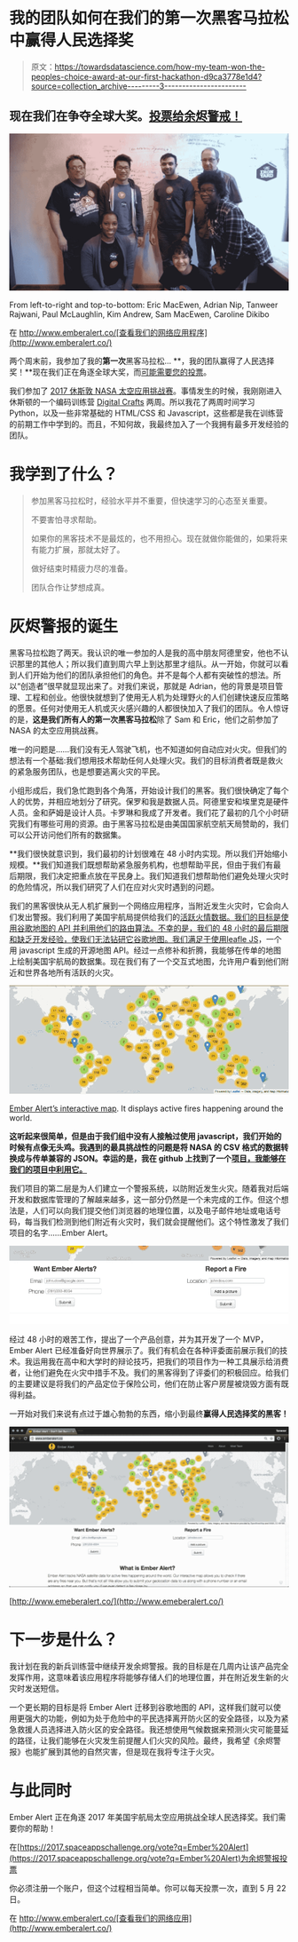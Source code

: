 # 我的团队如何在我们的第一次黑客马拉松中赢得人民选择奖

> 原文：<https://towardsdatascience.com/how-my-team-won-the-peoples-choice-award-at-our-first-hackathon-d9ca3778e1d4?source=collection_archive---------3----------------------->

## 现在我们在争夺全球大奖。[投票给余烬警戒！](https://2017.spaceappschallenge.org/vote?q=Ember%20Alert)

![](img/ec4a6da2dfcbff5c5c3039830c1c8319.png)

From left-to-right and top-to-bottom: Eric MacEwen, Adrian Nip, Tanweer Rajwani, Paul McLaughlin, Kim Andrew, Sam MacEwen, Caroline Dikibo

在 http://www.emberalert.co/[查看我们的网络应用程序](http://www.emberalert.co/)

两个周末前，我参加了我的**第一次**黑客马拉松… **，我的团队赢得了人民选择奖！**现在我们正在角逐全球大奖，而[可能需要您的投票](https://2017.spaceappschallenge.org/challenges/warning-danger-ahead/and-you-can-help-fight-fires/teams/ember-alert/project)。

我们参加了 [2017 休斯敦 NASA 太空应用挑战赛](https://2017.spaceappschallenge.org/)。事情发生的时候，我刚刚进入休斯顿的一个编码训练营 [Digital Crafts](http://www.digitalcrafts.com/) 两周。所以我花了两周时间学习 Python，以及一些非常基础的 HTML/CSS 和 Javascript，这些都是我在训练营的前期工作中学到的。而且，不知何故，我最终加入了一个我拥有最多开发经验的团队。

# 我学到了什么？

> 参加黑客马拉松时，经验水平并不重要，但快速学习的心态至关重要。
> 
> 不要害怕寻求帮助。
> 
> 如果你的黑客技术不是最炫的，也不用担心。现在就做你能做的，如果将来有能力扩展，那就太好了。
> 
> 做好结束时精疲力尽的准备。
> 
> 团队合作让梦想成真。

# 灰烬警报的诞生

黑客马拉松跑了两天。我认识的唯一参加的人是我的高中朋友阿德里安，他也不认识那里的其他人；所以我们直到周六早上到达那里才组队。从一开始，你就可以看到人们开始为他们的团队承担他们的角色。并不是每个人都有突破性的想法。所以“创造者”很早就显现出来了。对我们来说，那就是 Adrian，他的背景是项目管理、工程和创业。他很快就想到了使用无人机为处理野火的人们创建快速反应策略的愿景。任何对使用无人机或灭火感兴趣的人都很快加入了我们的团队。令人惊讶的是，**这是我们所有人的第一次黑客马拉松**除了 Sam 和 Eric，他们之前参加了 NASA 的太空应用挑战赛。

唯一的问题是……我们没有无人驾驶飞机，也不知道如何自动应对火灾。但我们的想法有一个基础:我们想用技术帮助任何人处理火灾。我们的目标消费者既是救火的紧急服务团队，也是想要逃离火灾的平民。

小组形成后，我们急忙跑到各个角落，开始设计我们的黑客。我们很快确定了每个人的优势，并相应地划分了研究。保罗和我是数据人员。阿德里安和埃里克是硬件人员。金和萨姆是设计人员。卡罗琳和我成了开发者。我们花了最初的几个小时研究我们有哪些可用的资源。由于黑客马拉松是由美国国家航空航天局赞助的，我们可以公开访问他们所有的数据集。

**我们很快就意识到，我们最初的计划很难在 48 小时内实现。所以我们开始缩小规模。**我们知道我们既想帮助紧急服务机构，也想帮助平民，但由于我们有最后期限，我们决定把重点放在平民身上。我们知道我们想帮助他们避免处理火灾时的危险情况，所以我们研究了人们在应对火灾时遇到的问题。

我们的黑客很快从无人机扩展到一个网络应用程序，当附近发生火灾时，它会向人们发出警报。我们利用了美国宇航局提供给我们的[活跃火情数据。我们的目标是使用谷歌地图的 API 并利用他们的路由算法。不幸的是，我们的 48 小时的最后期限和缺乏开发经验，使我们无法钻研它谷歌地图。我们满足于使用](https://earthdata.nasa.gov/earth-observation-data/near-real-time/firms/active-fire-data)[leafle JS](http://leafletjs.com/)，一个用 javascript 生成的开源地图 API。经过一点修补和折腾，我能够在传单的地图上绘制美国宇航局的数据集。现在我们有了一个交互式地图，允许用户看到他们附近和世界各地所有活跃的火灾。

![](img/f419da83f510cc3a4cdce570a4a8feeb.png)

[Ember Alert’s interactive map](http://www.emberalert.co/). It displays active fires happening around the world.

**这听起来很简单，但是由于我们组中没有人接触过使用 javascript，我们开始的时候有点像无头鸡。我遇到的最具挑战性的问题是将 NASA 的 CSV 格式的数据转换成与传单兼容的 JSON。幸运的是，我在 github 上找到了一个[项目，我能够在我们的项目中利用它。](https://github.com/perrygeo/leaflet-simple-csv)**

我们项目的第二层是为人们建立一个警报系统，以防附近发生火灾。随着我对后端开发和数据库管理的了解越来越多，这一部分仍然是一个未完成的工作。但这个想法是，人们可以向我们提交他们浏览器的地理位置，以及电子邮件地址或电话号码，每当我们检测到他们附近有火灾时，我们就会提醒他们。这个特性激发了我们项目的名字……Ember Alert。

![](img/7898c4cf2f042a92d680ff67351f1877.png)

经过 48 小时的艰苦工作，提出了一个产品创意，并为其开发了一个 MVP，Ember Alert 已经准备好向世界展示了。我们有机会在各种评委面前展示我们的技术。我运用我在高中和大学时的辩论技巧，把我们的项目作为一种工具展示给消费者，让他们避免在火灾中措手不及。我们的黑客得到了评委们的积极回应。给我们的主要建议是将我们的产品定位于保险公司，他们在防止客户房屋被烧毁方面有既得利益。

一开始对我们来说有点过于雄心勃勃的东西，缩小到最终**赢得人民选择奖的黑客！**

![](img/a8558f03c1a8f8862351f6a82b808a3a.png)

[http://www.emeberalert.co/](http://www.emeberalert.co/)

# 下一步是什么？

我计划在我的新兵训练营中继续开发余烬警报。我的目标是在几周内让该产品完全发挥作用，这意味着该应用程序将能够存储人们的地理位置，并在附近发生新的火灾时发送短信。

一个更长期的目标是将 Ember Alert 迁移到谷歌地图的 API，这样我们就可以使用更强大的功能，例如为处于危险中的平民选择离开防火区的安全路径，以及为紧急救援人员选择进入防火区的安全路径。我还想使用气候数据来预测火灾可能蔓延的路径，让我们能够在火灾发生前提醒人们火灾的风险。最终，我希望《余烬警报》也能扩展到其他的自然灾害，但是现在我将专注于火灾。

# **与此同时**

Ember Alert 正在角逐 2017 年美国宇航局太空应用挑战全球人民选择奖。我们需要你的帮助！

在[https://2017.spaceappschallenge.org/vote?q=Ember%20Alert](https://2017.spaceappschallenge.org/vote?q=Ember%20Alert)为余烬警报投票

你必须注册一个账户，但这个过程相当简单。你可以每天投票一次，直到 5 月 22 日。

在 http://www.emberalert.co/[查看我们的网络应用](http://www.emberalert.co/)
